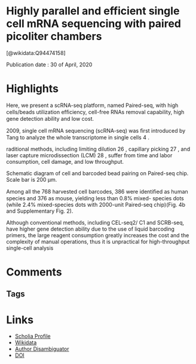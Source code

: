 
Highly parallel and efficient single cell mRNA sequencing with paired picoliter chambers
========================================================================================
  
  [@wikidata:Q94474158]  
  
Publication date : 30 of April, 2020  

# Highlights
Here, we present a scRNA-seq platform, named Paired-seq, with high cells/beads utilization efﬁciency, cell-free
RNAs removal capability, high gene detection ability and low cost.

2009, single cell mRNA sequencing (scRNA-seq) was ﬁrst introduced by Tang to analyze the whole transcriptome in single cells 4 .

raditional methods, including limiting dilution 26 ,
capillary picking 27 , and laser capture microdissection (LCM) 28 ,
suffer from time and labor consumption, cell damage, and low
throughput.

Schematic diagram of cell and
barcoded bead pairing on Paired-seq chip. Scale bar is 200 μm.
<!-- beautiful chip  -->


Among all the 768 harvested cell barcodes, 386 were identiﬁed as
human species and 376 as mouse, yielding less than 0.8% mixed-
species dots (while 2.4% mixed-species dots with 2000-unit
Paired-seq chip)(Fig. 4b and Supplementary Fig. 2).

Although conventional methods, including CEL-seq2/
C1 and SCRB-seq, have higher gene detection ability due to the
use of liquid barcoding primers, the large reagent consumption
greatly increases the cost and the complexity of manual
operations, thus it is unpractical for high-throughput single-cell
analysis


# Comments

## Tags

# Links
  
 * [Scholia Profile](https://scholia.toolforge.org/work/Q94474158)  
 * [Wikidata](https://www.wikidata.org/wiki/Q94474158)  
 * [Author Disambiguator](https://author-disambiguator.toolforge.org/work_item_oauth.php?id=Q94474158&batch_id=&match=1&author_list_id=&doit=Get+author+links+for+work)  
 * [DOI](https://doi.org/10.1038/S41467-020-15765-0)  
